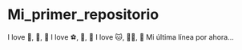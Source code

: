 # Mi_primer_repositorio
I love 🍨, 🍕, 🍻
I love ⚽, 🧁, 🎥
I love 🐱, 🐕‍🦺, 🐇
Mi última línea por ahora...
